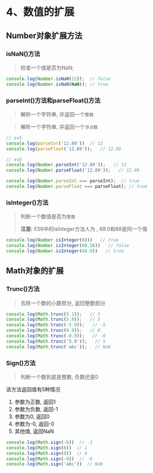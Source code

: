 # 4、数值的扩展

## Number对象扩展方法

### isNaN()方法

> 检查一个值是否为NaN;

```js
console.log(Number.isNaN(12));	// false
console.log(Number.isNaN(NaN));	// true
```

### parseInt()方法和parseFloat()方法

> 解析一个字符串, 并返回一个`整数`

> 解析一个字符串, 并返回一个`浮点数`

```js
// es5
console.log(parseInt('12.89'))  // 12
console.log(parseFloat('12.89'));   // 12.89

// es6
console.log(Number.parseInt('12.89'));   // 12
console.log(Number.parseFloat('12.89'));   // 12.89

console.log(Number.parseInt === parseInt);  // true
console.log(Number.parseFloat === parseFloat); // true
```

### isInteger()方法

> 判断一个数值是否为`整数`
>
> **注意:** ES6中的isInteger方法人为  , 68.0和68是同一个值

```js
console.log(Number.isInteger(68))   // true
console.log(Number.isInteger(68.56))   // false
console.log(Number.isInteger(68.0))   // true
```

## Math对象的扩展

### Trunc()方法

> 去除一个数的小数部分, 返回整数部分

```js
console.log(Math.trunc(5.1));   // 5
console.log(Math.trunc(5.9));   // 5
console.log(Math.trunc(-5.9));   // -5
console.log(Math.trunc(0.9));   // 0
console.log(Math.trunc(-0.9));   // -0
console.log(Math.trunc('5.9'));   // 5
console.log(Math.trunc('abc'));   // NaN
```

### Sign()方法

> 判断一个数到底是整数, 负数还是0

该方法返回值有5种情况

1. 参数为正数, 返回1
2. 参数为负数, 返回-1
3. 参数为0, 返回0
4. 参数为-0, 返回-0
5. 其他值, 返回NaN

```js
console.log(Math.sign(-6))  // -1
console.log(Math.sign(6))  // 1
console.log(Math.sign(0))  // 0
console.log(Math.sign(-0))  // -0
console.log(Math.sign('abc'))  // NaN
```
